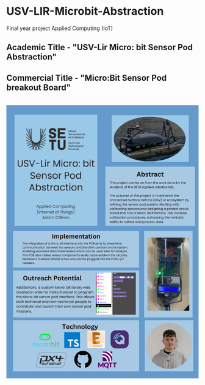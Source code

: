 # USV-LIR-Microbit-Abstraction
Final year project Applied Computing (IoT)


## Academic Title - "USV-Lir Micro: bit Sensor Pod Abstraction"

## Commercial Title - "Micro:Bit Sensor Pod breakout Board"
<br>
<img src="img\poster.png" class="center" >
<br>




